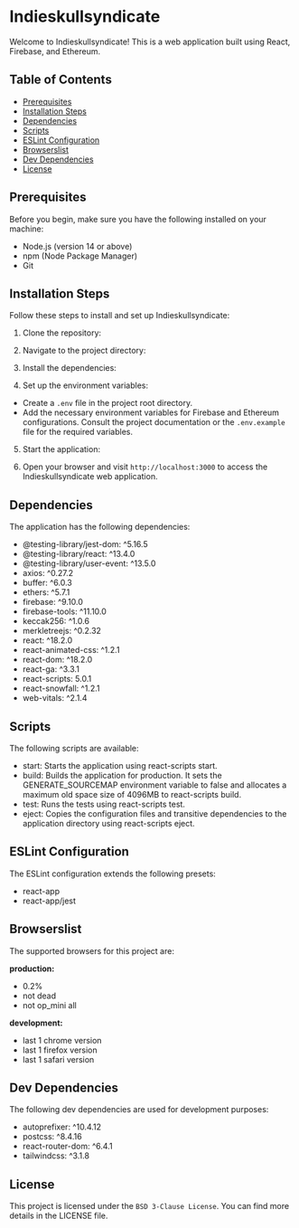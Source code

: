 # Indieskullsyndicate

Welcome to Indieskullsyndicate! This is a web application built using React, Firebase, and Ethereum.

## Table of Contents
- [Prerequisites](#prerequisites)
- [Installation Steps](#installation_steps)
- [Dependencies](#dependencies)
- [Scripts](#scripts)
- [ESLint Configuration](#eslint)
- [Browserslist](#browserlist)
- [Dev Dependencies](#dev-dependencies)
- [License](#license)

## Prerequisites <a name="prerequisites"></a>
Before you begin, make sure you have the following installed on your machine:

- Node.js (version 14 or above)
- npm (Node Package Manager)
- Git

## Installation Steps <a name="installation_steps"></a>
Follow these steps to install and set up Indieskullsyndicate:

1. Clone the repository: 

2. Navigate to the project directory:

3. Install the dependencies:

4. Set up the environment variables:
- Create a `.env` file in the project root directory.
- Add the necessary environment variables for Firebase and Ethereum configurations. Consult the project documentation or the `.env.example` file for the required variables.

5. Start the application:

6. Open your browser and visit `http://localhost:3000` to access the Indieskullsyndicate web application.


## Dependencies <a name="dependencies"></a>
The application has the following dependencies:

- @testing-library/jest-dom: ^5.16.5
- @testing-library/react: ^13.4.0
- @testing-library/user-event: ^13.5.0
- axios: ^0.27.2
- buffer: ^6.0.3
- ethers: ^5.7.1
- firebase: ^9.10.0
- firebase-tools: ^11.10.0
- keccak256: ^1.0.6
- merkletreejs: ^0.2.32
- react: ^18.2.0
- react-animated-css: ^1.2.1
- react-dom: ^18.2.0
- react-ga: ^3.3.1
- react-scripts: 5.0.1
- react-snowfall: ^1.2.1
- web-vitals: ^2.1.4

## Scripts <a name="scripts"></a>
The following scripts are available:

- start: Starts the application using react-scripts start.
- build: Builds the application for production. It sets the GENERATE_SOURCEMAP environment variable to false and allocates a maximum old space size of 4096MB to react-scripts build.
- test: Runs the tests using react-scripts test.
- eject: Copies the configuration files and transitive dependencies to the application directory using react-scripts eject.

## ESLint Configuration <a name="eslint"></a>
The ESLint configuration extends the following presets:

- react-app
- react-app/jest

## Browserslist <a name="browserlist"></a>
The supported browsers for this project are:

**production:**
- 0.2%
- not dead
- not op_mini all

**development:**
- last 1 chrome version
- last 1 firefox version
- last 1 safari version

## Dev Dependencies
The following dev dependencies are used for development purposes:

- autoprefixer: ^10.4.12
- postcss: ^8.4.16
- react-router-dom: ^6.4.1
- tailwindcss: ^3.1.8


## License
This project is licensed under the `BSD 3-Clause License`. You can find more details in the LICENSE file.
